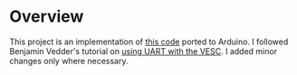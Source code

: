 # Overview
This project is an implementation of [this code](https://github.com/vedderb/bldc_uart_comm_stm32f4_discovery) ported to Arduino. I followed Benjamin Vedder's tutorial on [using UART with the VESC](http://vedder.se/2015/10/communicating-with-the-vesc-using-uart/). I added minor changes only where necessary.
